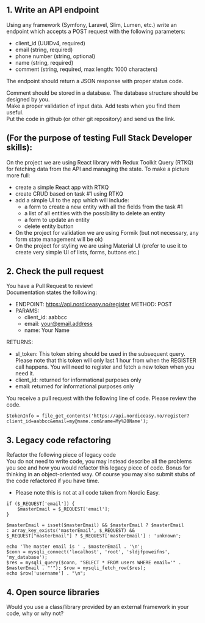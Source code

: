 ## 1. Write an API endpoint 
Using any framework (Symfony, Laravel, Slim, Lumen, etc.) write an endpoint which accepts a POST request with the following parameters: 
- client_id (UUIDv4, required)
- email (string, required)
- phone number (string, optional)
- name (string, required)
- comment (string, required, max length: 1000 characters)

The endpoint should return a JSON response with proper status code.

Comment should be stored in a database. The database structure should be designed by you.\
Make a proper validation of input data. Add tests when you find them useful. \
Put the code in github (or other git repository) and send us the link.

## (For the purpose of testing Full Stack Developer skills): 
On the project we are using React library with Redux Toolkit Query (RTKQ) for fetching data from the API and managing the state.
To make a picture more full: 
- create a simple React app with RTKQ
- create CRUD based on task #1 using RTKQ
- add a simple UI to the app which will include: 
  - a form to create a new entity with all the fields from the task #1
  - a list of all entities with the possibility to delete an entity
  - a form to update an entity
  - delete entity button
- On the project for validation we are using Formik (but not necessary, any form state management will be ok)
- On the project for styling we are using Material UI (prefer to use it to create very simple UI of lists, forms, 
  buttons etc.)

## 2. Check the pull request
   You have a Pull Request to review! \
   Documentation states the following:
   - ENDPOINT: https://api.nordiceasy.no/register METHOD: POST
   - PARAMS:
     - client_id: aabbcc
     - email: your@email.address
     - name: Your Name

   RETURNS:
   - sl_token: This token string should be used in the subsequent query. Please note that this token will only last 1 hour
   from when the REGISTER call happens. You will need to register and fetch a new token when you need it.
   - client_id: returned for informational purposes only
   - email: returned for informational purposes only
   
   You receive a pull request with the following line of code. Please review the code.

```<?php 
$tokenInfo = file_get_contents('https://api.nordiceasy.no/register?client_id=aabbcc&email=my@name.com&name=My%20Name'); 
```

## 3. Legacy code refactoring
   Refactor the following piece of legacy code\
   You do not need to write code, you may instead describe all the problems you see and how you would refactor this
   legacy piece of code. Bonus for thinking in an object-oriented way. Of course you may also submit stubs of the code
   refactored if you have time.

* Please note this is not at all code taken from Nordic Easy.

```<?php 
if ($_REQUEST['email']) {
    $masterEmail = $_REQUEST['email']; 
}

$masterEmail = isset($masterEmail) && $masterEmail ? $masterEmail 
: array_key_exists('masterEmail', $_REQUEST) && $_REQUEST["masterEmail"] ? $_REQUEST['masterEmail'] : 'unknown'; 

echo 'The master email is ' . $masterEmail . '\n'; 
$conn = mysqli_connect('localhost', 'root', 'sldjfpoweifns', 'my_database');
$res = mysqli_query($conn, "SELECT * FROM users WHERE email='" . $masterEmail . "'"); $row = mysqli_fetch_row($res); 
echo $row['username'] . "\n";
```

## 4. Open source libraries
Would you use a class/library provided by an external framework in your code, why or why not? 

